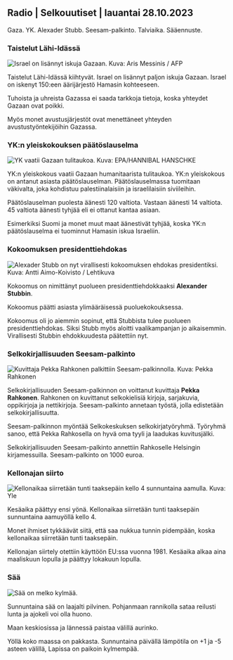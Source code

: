 ## Radio \| Selkouutiset \| lauantai 28.10.2023

Gaza. YK. Alexader Stubb. Seesam-palkinto. Talviaika. Sääennuste.

### Taistelut Lähi-Idässä

![Israel on lisännyt iskuja Gazaan. Kuva: Aris Messinis / AFP](https://images.cdn.yle.fi/image/upload/c_crop,h_2880,w_5120,x_0,y_531/ar_1.7777777777777777,c_fill,g_faces,h_675,w_1200/dpr_1.0/q_auto:eco/f_auto/fl_lossy/v1698410872/39-1192351653bb10bf0b47)

Taistelut Lähi-Idässä kiihtyvät. Israel on lisännyt paljon iskuja Gazaan. Israel on iskenyt 150:een äärijärjestö Hamasin kohteeseen.

Tuhoista ja uhreista Gazassa ei saada tarkkoja tietoja, koska yhteydet Gazaan ovat poikki.

Myös monet avustusjärjestöt ovat menettäneet yhteyden avustustyöntekijöihin Gazassa.

### YK:n yleiskokouksen päätöslauselma

![YK vaatii Gazaan tulitaukoa. Kuva: EPA/HANNIBAL HANSCHKE](https://images.cdn.yle.fi/image/upload/c_crop,h_3150,w_5600,x_0,y_268/ar_1.7777777777777777,c_fill,g_faces,h_675,w_1200/dpr_1.0/q_auto:eco/f_auto/fl_lossy/v1698499380/39-1192714653d0ab7d4d4c)

YK:n yleiskokous vaatii Gazaan humanitaarista tulitaukoa. YK:n yleiskokous on antanut asiasta päätöslauselman. Päätöslauselmassa tuomitaan väkivalta, joka kohdistuu palestiinalaisiin ja israelilaisiin siviileihin.

Päätöslauselman puolesta äänesti 120 valtiota. Vastaan äänesti 14 valtiota. 45 valtiota äänesti tyhjää eli ei ottanut kantaa asiaan.

Esimerkiksi Suomi ja monet muut maat äänestivät tyhjää, koska YK:n päätöslauselma ei tuominnut Hamasin iskua Israeliin.

### Kokoomuksen presidenttiehdokas

![Alexader Stubb on nyt virallisesti kokoomuksen ehdokas presidentiksi. Kuva: Antti Aimo-Koivisto / Lehtikuva](https://images.cdn.yle.fi/image/upload/c_crop,h_2880,w_5120,x_0,y_287/ar_1.7777777777777777,c_fill,g_faces,h_675,w_1200/dpr_1.0/q_auto:eco/f_auto/fl_lossy/v1698494219/39-1192698653cf6c267686)

Kokoomus on nimittänyt puolueen presidenttiehdokkaaksi **Alexander Stubbin**.

Kokoomus päätti asiasta ylimääräisessä puoluekokouksessa.

Kokoomus oli jo aiemmin sopinut, että Stubbista tulee puolueen presidenttiehdokas. Siksi Stubb myös aloitti vaalikampanjan jo aikaisemmin. Virallisesti Stubbin ehdokkuudesta päätettiin nyt.

### Selkokirjallisuuden Seesam-palkinto

![Kuvittaja Pekka Rahkonen palkittiin Seesam-palkinnolla. Kuva: Pekka Rahkonen](https://images.cdn.yle.fi/image/upload/c_crop,h_861,w_1531,x_2,y_65/ar_1.7777777777777777,c_fill,g_faces,h_675,w_1200/dpr_1.0/q_auto:eco/f_auto/fl_lossy/v1698504762/39-1192741653d1f5e2611a)

Selkokirjallisuuden Seesam-palkinnon on voittanut kuvittaja **Pekka Rahkonen**. Rahkonen on kuvittanut selkokielisiä kirjoja, sarjakuvia, oppikirjoja ja nettikirjoja. Seesam-palkinto annetaan työstä, jolla edistetään selkokirjallisuutta.

Seesam-palkinnon myöntää Selkokeskuksen selkokirjatyöryhmä. Työryhmä sanoo, että Pekka Rahkosella on hyvä oma tyyli ja laadukas kuvitusjälki.

Selkokirjallisuuden Seesam-palkinto annettiin Rahkoselle Helsingin kirjamessuilla. Seesam-palkinto on 1000 euroa.

### Kellonajan siirto

![Kellonaikaa siirretään tunti taaksepäin kello 4 sunnuntaina aamulla. Kuva: Yle](https://images.cdn.yle.fi/image/upload/c_crop,h_900,w_1600,x_0,y_0/ar_1.7777777777777777,c_fill,g_faces,h_675,w_1200/dpr_1.0/q_auto:eco/f_auto/fl_lossy/v1603530654/14-svyle-6142553197327452bd)

Kesäaika päättyy ensi yönä. Kellonaikaa siirretään tunti taaksepäin sunnuntaina aamuyöllä kello 4.

Monet ihmiset tykkäävät siitä, että saa nukkua tunnin pidempään, koska kellonaikaa siirretään tunti taaksepäin.

Kellonajan siirtely otettiin käyttöön EU:ssa vuonna 1981. Kesäaika alkaa aina maaliskuun lopulla ja päättyy lokakuun lopulla.

### Sää

![Sää on melko kylmää.](https://images.cdn.yle.fi/image/upload/c_crop,h_1080,w_1919,x_0,y_0/ar_1.7777777777777777,c_fill,g_faces,h_675,w_1200/dpr_1.0/q_auto:eco/f_auto/fl_lossy/v1698504972/39-1192742653d20d3625ce)

Sunnuntaina sää on laajalti pilvinen. Pohjanmaan rannikolla sataa reilusti lunta ja ajokeli voi olla huono.

Maan keskiosissa ja lännessä paistaa välillä aurinko.

Yöllä koko maassa on pakkasta. Sunnuntaina päivällä lämpötila on +1 ja -5 asteen välillä, Lapissa on paikoin kylmempää.
